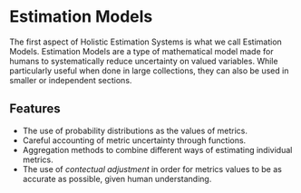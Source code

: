 # Estimation Models

The first aspect of Holistic Estimation Systems is what we call Estimation Models. Estimation Models are a type of mathematical model made for humans to systematically reduce uncertainty on valued variables. While particularly useful when done in large collections, they can also be used in smaller or independent sections.

## Features
- The use of probability distributions as the values of metrics.
- Careful accounting of metric uncertainty through functions.
- Aggregation methods to combine different ways of estimating individual metrics.
- The use of *contectual adjustment* in order for metrics values to be as accurate as possible, given human understanding.

